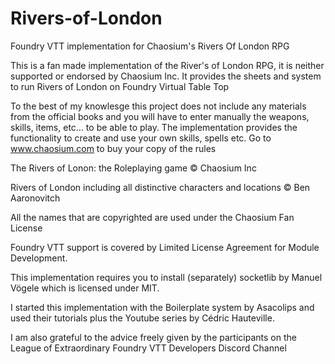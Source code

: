 # Rivers-of-London
Foundry VTT implementation for Chaosium's Rivers Of London RPG

This is a fan made implementation of the River's of London RPG, it is neither supported or endorsed by Chaosium Inc.  It provides the sheets and system to run Rivers of London on Foundry Virtual Table Top

To the best of my knowlesge this project does not include any materials from the official books and you will have to enter manually the weapons, skills, items, etc… to be able to play. The implementation provides the functionality to create and use your own skills, spells etc.  Go to www.chaosium.com to buy your copy of the rules

The Rivers of Lonon: the Roleplaying game © Chaosium Inc     

Rivers of London including all distinctive characters and locations © Ben Aaronovitch

All the names that are copyrighted are used under the Chaosium Fan License

Foundry VTT support is covered by Limited License Agreement for Module Development.

This implementation requires you to install (separately) socketlib by Manuel Vögele which is licensed under MIT.

I started this implementation with the Boilerplate system by Asacolips and used their tutorials plus the Youtube series by Cédric Hauteville.

I am also grateful to the advice freely given by the participants on the League of Extraordinary Foundry VTT Developers Discord Channel
